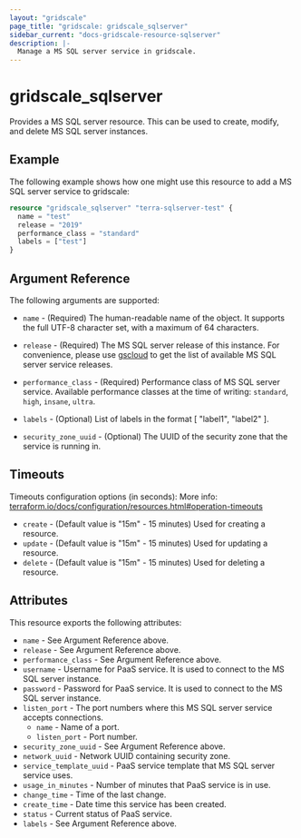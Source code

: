 ```yaml
---
layout: "gridscale"
page_title: "gridscale: gridscale_sqlserver"
sidebar_current: "docs-gridscale-resource-sqlserver"
description: |-
  Manage a MS SQL server service in gridscale.
---
```


# gridscale_sqlserver

Provides a MS SQL server resource. This can be used to create, modify, and delete MS SQL server instances.

## Example

The following example shows how one might use this resource to add a MS SQL server service to gridscale:

```terraform
resource "gridscale_sqlserver" "terra-sqlserver-test" {
  name = "test"
  release = "2019"
  performance_class = "standard"
  labels = ["test"]
}
```

## Argument Reference

The following arguments are supported:

* `name` - (Required) The human-readable name of the object. It supports the full UTF-8 character set, with a maximum of 64 characters.

* `release` - (Required) The MS SQL server release of this instance. For convenience, please use [gscloud](https://github.com/gridscale/gscloud) to get the list of available MS SQL server service releases.

* `performance_class` - (Required) Performance class of MS SQL server service. Available performance classes at the time of writing: `standard`, `high`, `insane`, `ultra`.

* `labels` - (Optional) List of labels in the format [ "label1", "label2" ].

* `security_zone_uuid` - (Optional) The UUID of the security zone that the service is running in.


## Timeouts

Timeouts configuration options (in seconds):
More info: [terraform.io/docs/configuration/resources.html#operation-timeouts](https://www.terraform.io/docs/configuration/resources.html#operation-timeouts)

* `create` - (Default value is "15m" - 15 minutes) Used for creating a resource.
* `update` - (Default value is "15m" - 15 minutes) Used for updating a resource.
* `delete` - (Default value is "15m" - 15 minutes) Used for deleting a resource.

## Attributes

This resource exports the following attributes:

* `name` - See Argument Reference above.
* `release` - See Argument Reference above.
* `performance_class` - See Argument Reference above.
* `username` - Username for PaaS service. It is used to connect to the MS SQL server instance.
* `password` - Password for PaaS service. It is used to connect to the MS SQL server instance.
* `listen_port` - The port numbers where this MS SQL server service accepts connections.
  * `name` - Name of a port.
  * `listen_port` - Port number.
* `security_zone_uuid` - See Argument Reference above.
* `network_uuid` - Network UUID containing security zone.
* `service_template_uuid` - PaaS service template that MS SQL server service uses.
* `usage_in_minutes` - Number of minutes that PaaS service is in use.
* `change_time` - Time of the last change.
* `create_time` - Date time this service has been created.
* `status` - Current status of PaaS service.
* `labels` - See Argument Reference above.
